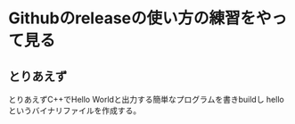 # Githubのreleaseの使い方の練習をやって見る

## とりあえず

とりあえずC++でHello Worldと出力する簡単なプログラムを書きbuildし
helloというバイナリファイルを作成する。
